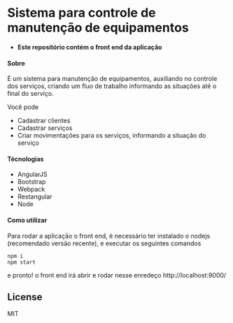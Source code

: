 # Sistema para controle de manutenção de equipamentos

-   **Este repositório contém o front end da aplicação**

#### Sobre

É um sistema para manutenção de equipamentos, auxiliando no controle dos serviços, criando um fluo de trabalho informando as situações até o final do serviço.

Você pode

-   Cadastrar clientes
-   Cadastrar serviços
-   Criar movimentações para os serviços, informando a situação do serviço

#### Técnologias

-   AngularJS
-   Bootstrap
-   Webpack
-   Restangular
-   Node

#### Como utilizar

Para rodar a aplicação o front end, é necessário ter instalado o nodejs (recomendado versão recente), e executar os seguintes comandos

`npm i` <br>
`npm start`

e pronto! o front end irá abrir e rodar nesse enredeço <a>http://localhost:9000/</a>

## License

MIT
